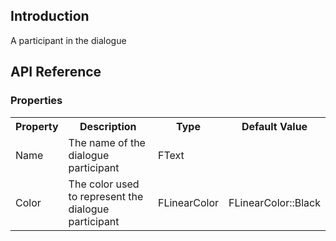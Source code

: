 ## Introduction
A participant in the dialogue

## API Reference
### Properties
<table>
	<tr>
		<th>Property</th>
		<th>Description</th>
		<th>Type</th>
		<th>Default Value</th>
	</tr>
	<tr>
		<td>Name</td>
		<td>The name of the dialogue participant</td>
		<td>FText</td>
		<td></td>
	</tr>
	<tr>
		<td>Color</td>
		<td>The color used to represent the dialogue participant</td>
		<td>FLinearColor</td>
		<td>FLinearColor::Black</td>
	</tr>
</table>
